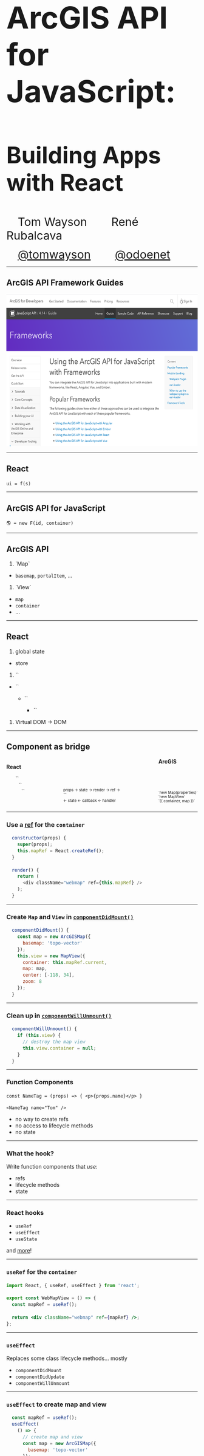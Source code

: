 <!-- .slide: data-background="../img/2021/dev-summit/bg-1.png" data-background-size="cover -->
<h1 style="text-align: left; font-size: 80px;">ArcGIS API for JavaScript:</h1>
<h2 style="text-align: left; font-size: 60px;">Building Apps with React</h2>
<p>
<span style="text-align: center; font-size: 30px; margin: 1em;">Tom Wayson</span>
<span style="text-align: right; font-size: 30px; margin: 1em;">René Rubalcava</span>
</p>
<p>
<span style="text-align: center; font-size: 30px; margin: 1em;"><a href="https://github.com/tomwayson">@tomwayson</a></span>
<span style="text-align: right; font-size: 30px; margin: 1em;"><a href="https://github.com/odoenet">@odoenet</a></span>
</p>

---

<!-- .slide: data-auto-animate data-background="../img/2021/dev-summit/bg-4.png" -->
## ArcGIS API Framework Guides

<a href="https://developers.arcgis.com/javascript/latest/guide/using-frameworks/"><img src="./images/jsapi-frameworks-screenshot.png" class="transparent" height="400" /></a>

---

<!-- .slide: data-auto-animate data-background="../img/2021/dev-summit/bg-4.png" -->
## React

<p><code>ui = f(s)</code></p>

---

<!-- .slide: data-auto-animate data-background="../img/2021/dev-summit/bg-4.png" -->
## ArcGIS API for JavaScript

`🌎 = new F(id, container)`

---

<!-- .slide: data-auto-animate data-background="../img/2021/dev-summit/bg-2.png" -->
## ArcGIS API

1. <!-- .element: class="fragment" --> `Map`
  - `basemap`, `portalItem`, ...
1. <!-- .element: class="fragment" --> `View`
  - `map`
  - `container`
  - ...

---

<!-- .slide: data-auto-animate data-background="../img/2021/dev-summit/bg-2.png" -->
## React

1. <!-- .element: class="fragment" --> global state
  - store
1. <!-- .element: class="fragment" --> `<Provider store={store}>`
  - <!-- .element: style="list-style: none" -->  `<Router>`
    - <!-- .element: style="list-style: none" --> `<App>`
      - <!-- .element: style="list-style: none" --> `<Layout>`
1. <!-- .element: class="fragment" --> Virtual DOM -> DOM

---

<!-- .slide: data-auto-animate data-background="../img/2021/dev-summit/bg-2.png" -->
## Component as bridge

<div style="display: flex; flex-direction: row; justify-content: space-between">
  <div>
    <p><strong>React</strong></p>
    <ul style="list-style: none;">
      <li>`<App>`</li>
      <li>&nbsp;&nbsp;`<Layout>`</li>
      <li>&nbsp;&nbsp;&nbsp;&nbsp;`<Parent>`</li>
    </ul>
  </div>
  <div>
    <p style="margin-bottom: 0; margin-top: 8em; font-size: .7em" class="fragment" data-fragment-index="1">props -> state -> render -> ref -></p>
    <p style="margin: 0">`<MapComponent />`</p>
    <p style="margin-top: 0; font-size: .7em" class="fragment" data-fragment-index="3"><- state <- callback <- handler</p>
  </div>
  <div>
    <strong>ArcGIS</strong>
    <div class="fragment" style="font-size: .7em; margin-top: 7em;" data-fragment-index="2">
      <div>`new Map(properties)`</div>
      <div>`new MapView`</div>
      <div>`({ container, map })`</div>
    </div>
  </div>
</div>

---

<!-- .slide: data-auto-animate data-background="../img/2021/dev-summit/bg-2.png" -->
### Use a [ref](https://reactjs.org/docs/refs-and-the-dom.html) for the `container`

```js
  constructor(props) {
    super(props);
    this.mapRef = React.createRef();
  }

  render() {
    return (
      <div className="webmap" ref={this.mapRef} />
    );
  }
```

---

<!-- .slide: data-auto-animate data-background="../img/2021/dev-summit/bg-2.png" -->
### Create `Map` and `View` in [`componentDidMount()`](https://reactjs.org/docs/react-component.html#componentdidmount)

```js
  componentDidMount() {
    const map = new ArcGISMap({
      basemap: 'topo-vector'
    });
    this.view = new MapView({
      container: this.mapRef.current,
      map: map,
      center: [-118, 34],
      zoom: 8
    });
  }
```

---

<!-- .slide: data-auto-animate data-background="../img/2021/dev-summit/bg-2.png" -->
### Clean up in [`componentWillUnmount()`](https://reactjs.org/docs/react-component.html#componentwillunmount)

```js
  componentWillUnmount() {
    if (this.view) {
      // destroy the map view
      this.view.container = null;
    }
  }
```

---

<!-- .slide: data-auto-animate data-background="../img/2021/dev-summit/bg-2.png" -->
### Function Components

`const NameTag = (props) => { <p>{props.name}</p> }`

`<NameTag name="Tom" />`

<ul class="fragment">
  <li>no way to create refs
  <li>no access to lifecycle methods
  <li>no state
</ul>

---

<!-- .slide: data-auto-animate data-background="../img/2021/dev-summit/bg-2.png" -->
### What the hook?

Write function components that _use_:
- refs
- lifecycle methods
- state

---

<!-- .slide: data-auto-animate data-background="../img/2021/dev-summit/bg-2.png" -->
### React hooks

* `useRef`
* `useEffect`
* `useState`

and [more](https://reactjs.org/docs/hooks-intro.html)!

---

<!-- .slide: data-auto-animate data-background="../img/2021/dev-summit/bg-2.png" -->
### `useRef` for the `container`

```jsx
import React, { useRef, useEffect } from 'react';

export const WebMapView = () => {
  const mapRef = useRef();

  return <div className="webmap" ref={mapRef} />;
};
```

---

<!-- .slide: data-auto-animate data-background="../img/2021/dev-summit/bg-2.png" -->
### `useEffect`

Replaces some class lifecycle methods... mostly
* `componentDidMount`
* `componentDidUpdate`
* `componentWillUnmount`

---

<!-- .slide: data-auto-animate data-background="../img/2021/dev-summit/bg-2.png" -->
### `useEffect` to create map and view

```jsx
  const mapRef = useRef();
  useEffect(
    () => {
      // create map and view
      const map = new ArcGISMap({
        basemap: 'topo-vector'
      });
      const mapView = new MapView({
        container: mapRef.current,
        map: map,
        center: [-118, 34],
        zoom: 8
      });
      return () => {
        // destroy the map view
        mapView && mapView.container = null;
      };
    }
  , []); // componentDidMount & componentWillUnmount
```

... and clean up

---

<!-- .slide: data-auto-animate data-background="../img/2021/dev-summit/bg-2.png" -->
### `useState`

Manage local state

```ts
const [ready, setReady] = useState(false);
// later, maybe after map loads
setReady(true);
```

---

<!-- .slide: data-auto-animate data-background="../img/2021/dev-summit/bg-2.png" -->
### "Bind" view/map properties to props/state

Hold onto view in state

```ts
const [view, setView] = useState(null);
// later in useEffect()
setView(mapView);
```

---

<!-- .slide: data-auto-animate data-background="../img/2021/dev-summit/bg-2.png" -->
### "Bind" view/map properties to props/state

Then use another effect to relay changes in props/state

```jsx
  useEffect(() => {
    if (!view) {
      return;
    }
    view.zoom = zoom;
  }, [view, zoom]); // componentDidUpdate
```

---

<!-- .slide: data-auto-animate data-background="../img/2021/dev-summit/bg-3.png" -->
### 🎉 Success! 🎉

<p>✅ created a map using a `ref` to React generated DOM</p>
<p>✅ only destroy `MapView` when unmounting</p>
<p>✅ relay changes in `props` (or `state`) to map/view</p>
<p class="fragment">🤔 Relay changes or events from map/view to React?</p>

---

<!-- .slide: data-auto-animate data-background="../img/2021/dev-summit/bg-2.png" -->
### Use another effect to wire up a callback

```jsx
  useEffect(() => {
    if (!view) {
      return;
    }
    const handle = view.on('click', callback);
    return function removeHandle() {
      handle.remove();
    };
  }, [view, callback]); // componentDidUpdate
```

use clean-up functions to remove event & watch handlers

---

<!-- .slide: data-auto-animate data-background="../img/2021/dev-summit/bg-2.png" -->
### Component is key to integration

<small>... class-based or hooks 🙂</small>

<ul style="list-style: none">
  <li>✅ acts as a bridge between React and ArcGIS</li>
  <li>✅ use a `ref` to get the view's `container`</li>
  <li>✅ send React `props` & `state` to map & view properties</li>
  <li>✅ send changes and events from ArcGIS to React via callbacks</li>
</li>

---

<!-- .slide: data-auto-animate data-background="../img/2021/dev-summit/bg-3.png" -->
### [Using the ArcGIS API for JavaScript with React](https://developers.arcgis.com/javascript/latest/guide/react)

<iframe src="https://developers.arcgis.com/javascript/latest/guide/react/" style="width: 600px; height:  600px"></iframe>

---

<!-- .slide: data-auto-animate data-background="../img/2021/dev-summit/bg-4.png" -->
## Modern React and the ArcGIS API

---

<!-- .slide: data-auto-animate data-background="../img/2021/dev-summit/bg-2.png" -->
### Manage global state in React

* You may not need Redux/MobX
* Context is powerful, and injectable

---

<!-- .slide: data-auto-animate data-background="../img/2021/dev-summit/bg-2.png" -->
### `useContext` hook

```jsx
import ThemeContext from '.ThemeContext';

const ThemedMap = () => {
  const theme = useContext(ThemeContext);
  const basemap = theme === 'dark'
    ? 'dark-gray'
    : 'gray';
  return (
    <Map basemap={basemap} />
  );
};
```

---

<!-- .slide: data-auto-animate data-background="../img/2021/dev-summit/bg-4.png" -->
## Modularize API usage

---

<!-- .slide: data-auto-animate data-background="../img/2021/dev-summit/bg-2.png" -->
* Do all the API work separate from your UI
* _Separate content from navigation_ - pattern in PWAs
* Mock/stub API in tests

```ts
// src/data/map.ts
export function initialize(element: Element) {
  view.container = element;
  view.when(() => {
    // magic
  });
}
```

---

<!-- .slide: data-auto-animate data-background="../img/2021/dev-summit/bg-2.png" -->
* Use in your context or component

```ts
const elRef = useRef(null);
useEffect(
  () => {
    const loadMap = async (container) => {
      const map = await import("../data/map");
      map.initialize(elRef.current);
    };
    loadMap();
  },
  []
);
```

---

<!-- .slide: data-auto-animate data-background="../img/2021/dev-summit/bg-2.png" -->
## Why lazy load the API?

* So webpack can create async bundles
* `bundle1.js` -> `bundle2.js` -> `bundle3.js`
* Only load the resources you need when you need them
* Leads to faster initial loads

---

<!-- .slide: data-auto-animate data-background="../img/2021/dev-summit/bg-4.png" -->
## Suspense

---

<!-- .slide: data-auto-animate data-background="../img/2021/dev-summit/bg-2.png" -->
## Hold your Suspense

* Lazy-load entire React components
* useful in modular apps

```tsx
import React, { lazy, Suspense } from "react";
// lazy load the components that use Maps
const WebMapView = lazy(() => import("../components/WebMapView"));
// later on
<Suspense  fallback={<div>Loading...</div>}>
  <WebMapView />
</Suspense>
```

---

<!-- .slide: data-auto-animate data-background="../img/2021/dev-summit/bg-2.png" -->
## Hold your Suspense

* Still not out of beta, so use at your own risk


---

<!-- .slide: data-auto-animate data-background="../img/2021/dev-summit/bg-3.png" -->
##  Demo: [React with ESM](https://github.com/odoe/jsapi-esm-react)

---

<!-- .slide: data-auto-animate data-background="../img/2021/dev-summit/bg-2.png" -->
## 😎 [@arcgis/core](https://npmjs.com/package/@arcgis/core) 👍

---

<!-- .slide: data-auto-animate data-background="../img/2021/dev-summit/bg-2.png" -->
## Popular React Tools & Frameworks

<table class="clis">
  <tbody>
    <tr>
      <td>
        <a href="https://github.com/facebook/create-react-app">
          <img src="./images/react-js-img.png" width="240" class="transparent" />
          <p>create-react-app</p>
        </a>
      </td>
      <td>
        <a href="https://nextjs.org/">
          <img style="margin: 80px 0" src="./images/nextjs-white-logo.svg" width="240" class="transparent" />
          <p>Next.js</p>
        </a>
      </td>
      <td>
        <a href="https://www.gatsbyjs.org/">
          <img src="./images/gatsby-logo.png" width="240" class="transparent" />
          <p>Gatsby</p>
        </a>
      </td>
    </tr>
  </tbody>
</table>
<p class="fragment">All insulate you from 😱 of webpack config</p>

---

<!-- .slide: data-auto-animate data-background="../img/2021/dev-summit/bg-2.png" -->
<p>👵 ArcGIS API 3.x? 👴</p>
<p>🚀 CLI blocks access to webpack config? 🔒</p>
<p>🙈 Don't _want_ to config webpack? 😱</p>
<div class="fragment">
  <p>No problem. Try [esri-loader](https://github.com/Esri/esri-loader)</p>
  <img src="./images/esri-loader-band-aid-center-text.png" class="transparent" height="120" />
</div>

---

<!-- .slide: data-auto-animate data-background="../img/2021/dev-summit/bg-2.png" -->
### Works with ArcGIS API [3.x](https://developers.arcgis.com/javascript/3/) <span class="fragment" data-fragment-index="1">_and_ 4.x</span>

<div>
  <img src="./images/esri.png" class="transparent" height="120" />
  <img src="./images/esri.png" class="transparent" height="120" />
  <img src="./images/esri.png" class="transparent" height="120" />
  <img src="./images/esri.png" class="transparent fragment"  data-fragment-index="1" height="120" />
</div>

---

<!-- .slide: data-auto-animate data-background="../img/2021/dev-summit/bg-2.png" -->
### Works with _any_ React tool / library / framework

<div>
  <img src="./images/esri.png" class="transparent" height="120" />
  <img src="./images/Heart_corazon.svg" class="transparent" height="120" />
  <img src="./images/react-js-img.png" class="transparent" height="120" />
  <img src="./images/redux-logo.svg" class="transparent" height="120" />
  <img src="./images/nextjs-white-logo.svg" class="transparent" height="100" />
  <img src="./images/gatsby-logo.png" class="transparent" height="120" />
</div>

---

<!-- .slide: data-auto-animate data-background="../img/2021/dev-summit/bg-2.png" -->
### BTW... <span class="fragment" data-fragment-index="1">Not _just_ for Webpack & React</span>

<div class="fragment" data-fragment-index="1">
  <img src="./images/webpack-icon-square-big.png" class="transparent" height="120" />
  <img src="./images/react-js-img.png" class="transparent" height="120" />
</div>

---

<!-- .slide: data-auto-animate data-background="../img/2021/dev-summit/bg-2.png" -->
### Works with _any_ module loader

<div>
  <img src="./images/esri.png" class="transparent" height="120" />
  <img src="./images/Heart_corazon.svg" class="transparent" height="120" />
  <img src="./images/webpack-icon-square-big.png" class="transparent" height="120" />
  <img src="./images/rollup1.png" class="transparent" height="100" />
  <img src="./images/parcel-og.png" class="transparent" height="140" />
</div>

---

<!-- .slide: data-auto-animate data-background="../img/2021/dev-summit/bg-2.png" -->
### Works with _any_ framework

<div>
  <img src="./images/esri.png" class="transparent" height="120" />
  <img src="./images/Heart_corazon.svg" class="transparent" height="120" />
  <img src="./images/tomster-sm.png" class="transparent" height="120" />
  <img src="./images/angular.png" class="transparent" height="120" />
  <img src="./images/vue-logo.png" class="transparent" height="120" />
  <img src="./images/react-js-img.png" class="transparent" height="120" />
  <img src="./images/Dojo-New.png" class="transparent" height="120" />
</div>

---

<!-- .slide: data-auto-animate data-background="../img/2021/dev-summit/bg-2.png" -->
### Installing [esri-loader](https://github.com/Esri/esri-loader#install)

<img class="transparent" src="./images/800px-Npm-logo.svg.png" style="width: 300px; margin: 110px 0;">
<h3><code>npm install --save esri-loader</code></h3>

---

<!-- .slide: data-auto-animate data-background="../img/2021/dev-summit/bg-2.png" -->
### Installing [esri-loader](https://github.com/Esri/esri-loader#install)

<img class="transparent" src="./images/yarn-cat-eating-bower-bird.png">
<h3><code>yarn add esri-loader</code></h3>

---

<!-- .slide: data-auto-animate data-background="../img/2021/dev-summit/bg-2.png" -->
### Using [`loadModules()`](https://github.com/Esri/esri-loader#usage)

```js
import { loadModules } from 'esri-loader';

loadModules([
  "esri/Map",
  "esri/views/MapView"
]).then(([Map, MapView]) => {
  // Code to create the map and view will go here
});
```

---

<!-- .slide: data-auto-animate data-background="../img/2021/dev-summit/bg-2.png" -->
### Look [familiar](https://developers.arcgis.com/javascript/latest/sample-code/intro-mapview/index.html)?

```js
// this is what loadModules() does under the hood

require([
  "esri/Map",
  "esri/views/MapView"
], function(Map, MapView) {
  // Code to create the map and view will go here
});
```

---

<!-- .slide: data-auto-animate data-background="../img/2021/dev-summit/bg-2.png" -->
### [Lazy loads the ArcGIS API](https://github.com/Esri/esri-loader#lazy-loading-the-arcgis-api-for-javascript) by default

```js
 // loads API 1st time
const esriConfig = await loadModules(["esri/config"])
esriConfig.useIdentity = false;
// don't worry, this won't load the API again!
const [Map, MapView] = await loadModules(
  ["esri/Map", "esri/views/MapView"]
);
```

---

<!-- .slide: data-auto-animate data-background="../img/2021/dev-summit/bg-2.png" -->
### Additional options & patterns

See the esri-loader docs for examples of:
- [Using a specific version of the ArcGIS API](https://github.com/Esri/esri-loader#from-a-specific-version)
- [configuring Dojo](https://github.com/Esri/esri-loader#configuring-dojo)
- [using ArcGIS types in TS](https://github.com/Esri/esri-loader#arcgis-types)
- and [more](https://github.com/Esri/esri-loader#advanced-usage)

---

<!-- .slide: data-auto-animate data-background="../img/2021/dev-summit/bg-2.png" -->
### [esri-loader-hooks](https://github.com/tomwayson/esri-loader-hooks#usewebmap)

```jsx
import React from 'react';
import { useWebMap } from 'esri-loader-hooks';

function WebMap() {
  const [ref] = useWebMap('e691172598f04ea8881cd2a4adaa45ba');
  return <div style={{ height: 400 }} ref={ref} />;
}
```

---

<!-- .slide: data-auto-animate data-background="../img/2021/dev-summit/bg-3.png" -->
### Example: [esri-loader-hooks](https://esri-loader-hooks.netlify.com/)

<a href="https://esri-loader-hooks.netlify.com/"><img src="./images/esri-loader-hooks-screenshot.png" height="400"></a>

---

<!-- .slide: data-auto-animate data-background="../img/2021/dev-summit/bg-3.png" -->
## Example: Create ArcGIS App

<a href="https://create-arcgis-app.surge.sh/"><img width="852" src="./images/create-arcgis-app-screenshot.png" /></a>

[create-arcgis-app](https://github.com/tomwayson/create-arcgis-app)

---

<!-- .slide: data-auto-animate data-background="../img/2021/dev-summit/bg-3.png" -->
## Example: Next ArcGIS App

<a href="https://next-arcgis-app.now.sh/"><img width="680" src="./images/next-arcgis-app-screenshot.png" /></a>

[next-arcgis-app](https://github.com/tomwayson/next-arcgis-app)

---

<!-- .slide: data-auto-animate data-background="../img/2021/dev-summit/bg-2.png" -->
## Conclusion

<div>
  <img src="./images/esri.png" class="transparent" height="120" />
  <img src="./images/Heart_corazon.svg" class="transparent" height="120" />
  <img src="./images/webpack-icon-square-big.png" class="transparent" height="120" />
  <img src="./images/react-js-img.png" class="transparent" height="120" />
</div>

Note:
It's never been a better time to be a React dev
It's never been a better time to be a ArcGIS dev
Go forth and prosper

---

<!-- .slide: data-auto-animate data-background="../img/2021/dev-summit/bg-4.png" -->
## Summary

---

<!-- .slide: data-auto-animate data-background="../img/2021/dev-summit/bg-5.png" -->

![esri](../img/esri-science-logo-white.png "esri")

---

<!-- .slide: data-auto-animate data-background="images/2021-feedback.jpg" -->